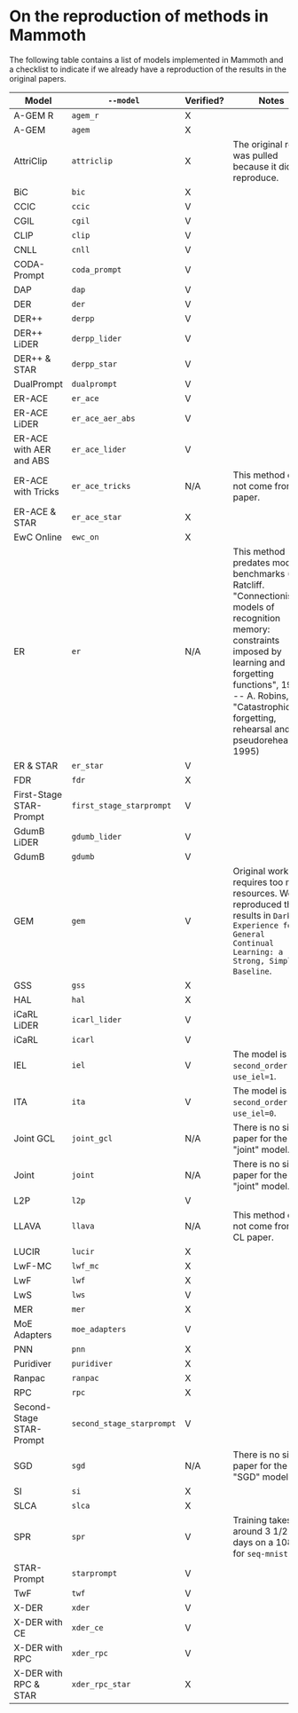 # On the reproduction of methods in Mammoth

The following table contains a list of models implemented in Mammoth and a checklist to indicate if we already have a reproduction of the results in the original papers.

| Model                     | `--model`                | Verified? | Notes |
| ------------------------- | ------------------------ | --------- | ----- |
| A-GEM R                   | `agem_r`                 | X         |       |
| A-GEM                     | `agem`                   | X         |       |
| AttriClip                 | `attriclip`              | X         | The original repo was pulled because it did not reproduce. |
| BiC                       | `bic`                    | X         |       |
| CCIC                      | `ccic`                   | V         |       |
| CGIL                      | `cgil`                   | V         |       |
| CLIP                      | `clip`                   | V         |       |
| CNLL                      | `cnll`                   | V         |       |
| CODA-Prompt               | `coda_prompt`            | V         |       |
| DAP                       | `dap`                    | V         |       |
| DER                       | `der`                    | V         |       |
| DER++                     | `derpp`                  | V         |       |
| DER++ LiDER               | `derpp_lider`            | V         |       |
| DER++ & STAR              | `derpp_star`             | V         |       |
| DualPrompt                | `dualprompt`             | V         |       |
| ER-ACE                    | `er_ace`                 | V         |       |
| ER-ACE LiDER              | `er_ace_aer_abs`         | V         |       |
| ER-ACE with AER and ABS   | `er_ace_lider`           | V         |       |
| ER-ACE with Tricks        | `er_ace_tricks`          | N/A       | This method does not come from a paper. |
| ER-ACE & STAR             | `er_ace_star`            | X         |       |
| EwC Online                | `ewc_on`                 | X         |       |
| ER                        | `er`                     | N/A       | This method predates modern benchmarks (R. Ratcliff. "Connectionist models of recognition memory: constraints imposed by learning and forgetting functions", 1990 -- A. Robins, "Catastrophic forgetting, rehearsal and pseudorehearsal", 1995) |
| ER & STAR                 | `er_star`                | V         |       |
| FDR                       | `fdr`                    | X         |       |
| First-Stage STAR-Prompt   | `first_stage_starprompt` | V         |       |
| GdumB LiDER               | `gdumb_lider`            | V         |       |
| GdumB                     | `gdumb`                  | V         |       |
| GEM                       | `gem`                    | V         | Original work requires too much resources. We reproduced the results in `Dark Experience for General Continual Learning: a Strong, Simple Baseline`. |
| GSS                       | `gss`                    | X         |       |
| HAL                       | `hal`                    | X         |       |
| iCaRL LiDER               | `icarl_lider`            | V         |       |
| iCaRL                     | `icarl`                  | V         |       |
| IEL                       | `iel`                    | V         | The model is `second_order` with `use_iel=1`. |
| ITA                       | `ita`                    | V         | The model is `second_order` with `use_iel=0`. |
| Joint GCL                 | `joint_gcl`              | N/A       | There is no single paper for the "joint" model. |
| Joint                     | `joint`                  | N/A       | There is no single paper for the "joint" model. |
| L2P                       | `l2p`                    | V         |       |
| LLAVA                     | `llava`                  | N/A       | This method does not come from a CL paper. |
| LUCIR                     | `lucir`                  | X         |       |
| LwF-MC                    | `lwf_mc`                 | X         |       |
| LwF                       | `lwf`                    | X         |       |
| LwS                       | `lws`                    | V         |       |
| MER                       | `mer`                    | X         |       |
| MoE Adapters              | `moe_adapters`           | V         |       |
| PNN                       | `pnn`                    | X         |       |
| Puridiver                 | `puridiver`              | X         |       |
| Ranpac                    | `ranpac`                 | X         |       |
| RPC                       | `rpc`                    | X         |       |
| Second-Stage STAR-Prompt  | `second_stage_starprompt`| V         |       |
| SGD                       | `sgd`                    | N/A       | There is no single paper for the "SGD" model. |
| SI                        | `si`                     | X         |       |
| SLCA                      | `slca`                   | X         |       |
| SPR                       | `spr`                    | V         | Training takes around 3 1/2 days on a 1080ti for `seq-mnist` |
| STAR-Prompt               | `starprompt`             | V         |       |
| TwF                       | `twf`                    | V         |       |
| X-DER                     | `xder`                   | V         |       |
| X-DER with CE             | `xder_ce`                | V         |       |
| X-DER with RPC            | `xder_rpc`               | V         |       |
| X-DER with RPC & STAR     | `xder_rpc_star`          | X         |       |